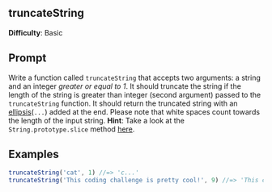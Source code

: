 ## truncateString

**Difficulty**: Basic 

## Prompt 

Write a function called `truncateString` that accepts two arguments: a string and an integer *greater or equal to 1*. It should truncate the string if the length of the string is greater than integer (second argument) passed to the `truncateString` function. It should return the truncated string with an [ellipsis](https://en.wikipedia.org/wiki/Ellipsis)(`...`) added at the end. Please note that white spaces count towards the length of the input string. **Hint**: Take a look at the `String.prototype.slice` method [here](https://developer.mozilla.org/en-US/docs/Web/JavaScript/Reference/Global_Objects/String/slice).

## Examples

```js
truncateString('cat', 1) //=> 'c...'
truncateString('This coding challenge is pretty cool!', 9) //=> 'This codi...'
```